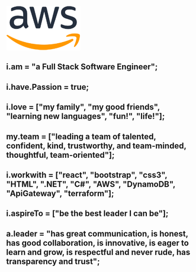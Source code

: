 

[<img src="Images\Amazon_Logo.png" alt="aws logo" width="200"/>](Images\Amazon_Logo.png)

## i.am = "a Full Stack Software Engineer";

## i.have.Passion = true;

## i.love = ["my family", "my good friends", "learning new languages", "fun!", "life!"];

## my.team = ["leading a team of talented, confident, kind, trustworthy, and team-minded, thoughtful, team-oriented"];

## i.workwith = ["react", "bootstrap", "css3", "HTML", ".NET", "C#", "AWS", "DynamoDB", "ApiGateway", "terraform"];

## i.aspireTo = ["be the best leader I can be"];

## a.leader = "has great communication, is honest, has good collaboration, is innovative, is eager to learn and grow, is respectful and never rude, has transparency and trust";
